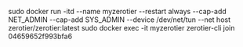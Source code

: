 sudo docker run -itd --name myzerotier --restart always --cap-add NET_ADMIN  --cap-add SYS_ADMIN --device /dev/net/tun --net host  zerotier/zerotier:latest
sudo docker exec -it myzerotier zerotier-cli join 04659652f993bfa6
